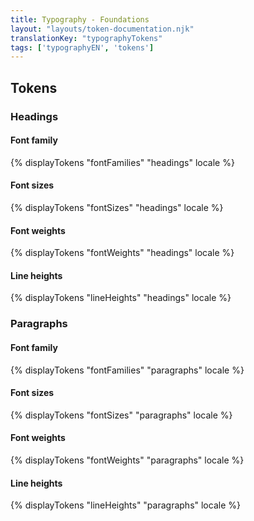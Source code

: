 ```yaml
---
title: Typography - Foundations
layout: "layouts/token-documentation.njk"
translationKey: "typographyTokens"
tags: ['typographyEN', 'tokens']
---
```


## Tokens

### Headings

#### Font family

{% displayTokens "fontFamilies" "headings" locale %}

#### Font sizes

{% displayTokens "fontSizes" "headings" locale %}

#### Font weights

{% displayTokens "fontWeights" "headings" locale %}

#### Line heights

{% displayTokens "lineHeights" "headings" locale %}

### Paragraphs

#### Font family

{% displayTokens "fontFamilies" "paragraphs" locale %}

#### Font sizes

{% displayTokens "fontSizes" "paragraphs" locale %}

#### Font weights

{% displayTokens "fontWeights" "paragraphs" locale %}

#### Line heights

{% displayTokens "lineHeights" "paragraphs" locale %}

